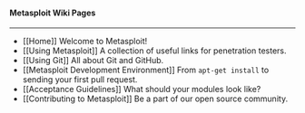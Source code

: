 #### Metasploit Wiki Pages
----
* [[Home]] Welcome to Metasploit!
* [[Using Metasploit]] A collection of useful links for penetration testers.
* [[Using Git]] All about Git and GitHub.
* [[Metasploit Development Environment]] From `apt-get install` to sending your first pull request.
* [[Acceptance Guidelines]] What should your modules look like?
* [[Contributing to Metasploit]] Be a part of our open source community.
